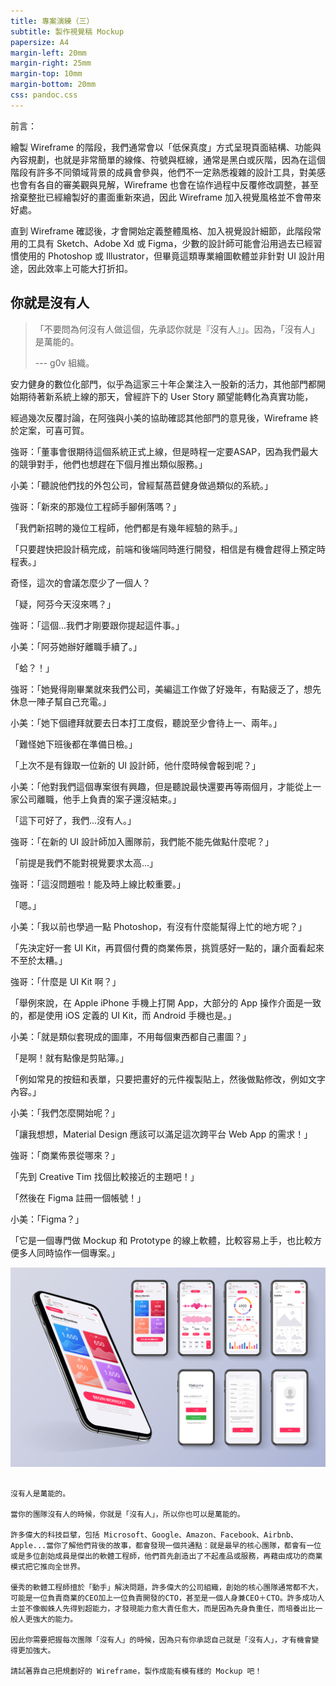 ```yaml
---
title: 專案演練（三）
subtitle: 製作視覺稿 Mockup
papersize: A4
margin-left: 20mm
margin-right: 25mm
margin-top: 10mm
margin-bottom: 20mm
css: pandoc.css
---
```


前言：

繪製 Wireframe 的階段，我們通常會以「低保真度」方式呈現頁面結構、功能與內容規劃，也就是非常簡單的線條、符號與框線，通常是黑白或灰階，因為在這個階段有許多不同領域背景的成員會參與，他們不一定熟悉複雜的設計工具，對美感也會有各自的審美觀與見解，Wireframe 也會在協作過程中反覆修改調整，甚至捨棄整批已經繪製好的畫面重新來過，因此 Wireframe 加入視覺風格並不會帶來好處。

直到 Wireframe 確認後，才會開始定義整體風格、加入視覺設計細節，此階段常用的工具有 Sketch、Adobe Xd 或 Figma，少數的設計師可能會沿用過去已經習慣使用的 Photoshop 或 Illustrator，但畢竟這類專業繪圖軟體並非針對 UI 設計用途，因此效率上可能大打折扣。

## 你就是沒有人

> 「不要問為何沒有人做這個，先承認你就是『沒有人』」。因為，「沒有人」是萬能的。
> 
> --- g0v 組織。

安力健身的數位化部門，似乎為這家三十年企業注入一股新的活力，其他部門都開始期待著新系統上線的那天，曾經許下的 User Story 願望能轉化為真實功能，

經過幾次反覆討論，在阿強與小美的協助確認其他部門的意見後，Wireframe 終於定案，可喜可賀。

強哥：「董事會很期待這個系統正式上線，但是時程一定要ASAP，因為我們最大的競爭對手，他們也想趕在下個月推出類似服務。」

小美：「聽說他們找的外包公司，曾經幫萵苣健身做過類似的系統。」

強哥：「新來的那幾位工程師手腳俐落嗎？」

「我們新招聘的幾位工程師，他們都是有幾年經驗的熟手。」

「只要趕快把設計稿完成，前端和後端同時進行開發，相信是有機會趕得上預定時程表。」

奇怪，這次的會議怎麼少了一個人？

「疑，阿芬今天沒來嗎？」

強哥：「這個...我們才剛要跟你提起這件事。」

小美：「阿芬她辦好離職手續了。」

「蛤？！」

強哥：「她覺得剛畢業就來我們公司，美編這工作做了好幾年，有點疲乏了，想先休息一陣子幫自己充電。」

小美：「她下個禮拜就要去日本打工度假，聽說至少會待上一、兩年。」

「難怪她下班後都在準備日檢。」

「上次不是有錄取一位新的 UI 設計師，他什麼時候會報到呢？」

小美：「他對我們這個專案很有興趣，但是聽說最快還要再等兩個月，才能從上一家公司離職，他手上負責的案子還沒結束。」

「這下可好了，我們...沒有人。」

強哥：「在新的 UI 設計師加入團隊前，我們能不能先做點什麼呢？」

「前提是我們不能對視覺要求太高...」

強哥：「這沒問題啦！能及時上線比較重要。」

「嗯。」

小美：「我以前也學過一點 Photoshop，有沒有什麼能幫得上忙的地方呢？」

「先決定好一套 UI Kit，再買個付費的商業佈景，挑質感好一點的，讓介面看起來不至於太糟。」

強哥：「什麼是 UI Kit 啊？」

「舉例來說，在 Apple iPhone 手機上打開 App，大部分的 App 操作介面是一致的，都是使用 iOS 定義的 UI Kit，而 Android 手機也是。」

小美：「就是類似套現成的圖庫，不用每個東西都自己畫圖？」

「是啊！就有點像是剪貼簿。」

「例如常見的按鈕和表單，只要把畫好的元件複製貼上，然後做點修改，例如文字內容。」

小美：「我們怎麼開始呢？」

「讓我想想，Material Design 應該可以滿足這次跨平台 Web App 的需求！」

強哥：「商業佈景從哪來？」

「先到 Creative Tim 找個比較接近的主題吧！」

「然後在 Figma 註冊一個帳號！」

小美：「Figma？」

「它是一個專門做 Mockup 和 Prototype 的線上軟體，比較容易上手，也比較方便多人同時協作一個專案。」

![Mockup](mockup.jpg)

~~~ 練習時間 ~~~

沒有人是萬能的。

當你的團隊沒有人的時候，你就是「沒有人」，所以你也可以是萬能的。

許多偉大的科技巨擘，包括 Microsoft、Google、Amazon、Facebook、Airbnb、Apple...當你了解他們背後的故事，都會發現一個共通點：就是最早的核心團隊，都會有一位或是多位創始成員是傑出的軟體工程師，他們首先創造出了不起產品或服務，再藉由成功的商業模式把它推向全世界。

優秀的軟體工程師擅於「動手」解決問題，許多偉大的公司組織，創始的核心團隊通常都不大，可能是一位負責商業的CEO加上一位負責開發的CTO，甚至是一個人身兼CEO＋CTO。許多成功人士並不像蜘蛛人先得到超能力，才發現能力愈大責任愈大，而是因為先身負重任，而培養出比一般人更強大的能力。

因此你需要把握每次團隊「沒有人」的時候，因為只有你承認自己就是「沒有人」，才有機會變得更加強大。

請試著靠自己把規劃好的 Wireframe，製作成能有模有樣的 Mockup 吧！